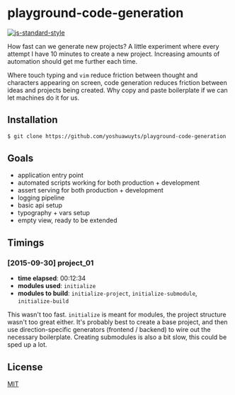 # playground-code-generation
[![js-standard-style][standard-image]][standard-url]

How fast can we generate new projects? A little experiment where every attempt
I have 10 minutes to create a new project. Increasing amounts of automation
should get me further each time.

Where touch typing and `vim` reduce friction between thought and characters
appearing on screen, code generation reduces friction between ideas and
projects being created. Why copy and paste boilerplate if we can let machines
do it for us.

## Installation
```sh
$ git clone https://github.com/yoshuawuyts/playground-code-generation
```

## Goals
- application entry point
- automated scripts working for both production + development
- assert serving for both production + development
- logging pipeline
- basic api setup
- typography + vars setup
- empty view, ready to be extended

## Timings
### [2015-09-30] project_01
- __time elapsed__: 00:12:34
- __modules used__: `initialize`
- __modules to build__: `initialize-project`, `initialize-submodule`,
  `initialize-build`

This wasn't too fast. `initialize` is meant for modules, the project structure
wasn't too great either. It's probably best to create a base project, and then
use direction-specific generators (frontend / backend) to wire out the
necessary boilerplate. Creating submodules is also a bit slow, this could be
sped up a lot.

## License
[MIT](https://tldrlegal.com/license/mit-license)

[standard-image]: https://img.shields.io/badge/code%20style-standard-brightgreen.svg?style=flat-square
[standard-url]: https://github.com/feross/standard
